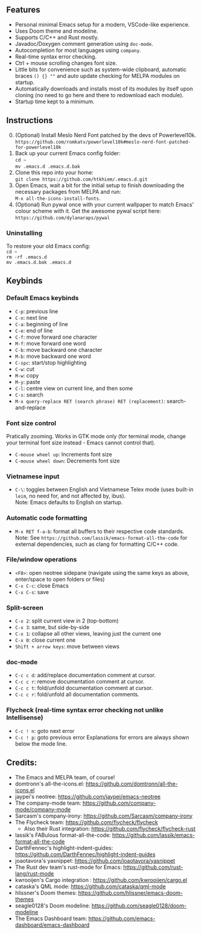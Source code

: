 ## Features
- Personal minimal Emacs setup for a modern, VSCode-like experience.
- Uses Doom theme and modeline.
- Supports C/C++ and Rust mostly.
- Javadoc/Doxygen comment generation using `doc-mode`.
- Autocompletion for most languages using `company`.
- Real-time syntax error checking.
- Ctrl + mouse scrolling changes font size.
- Little bits for convenience such as system-wide clipboard, automatic braces `() {} ""` and auto update checking for MELPA modules on startup.
- Automatically downloads and installs most of its modules by itself upon cloning (no need to go here and there to redownload each module).
- Startup time kept to a minimum.
## Instructions
0. (Optional) Install Meslo Nerd Font patched by the devs of Powerlevel10k.  
`https://github.com/romkatv/powerlevel10k#meslo-nerd-font-patched-for-powerlevel10k`
1. Back up your current Emacs config folder:  
`cd ~`  
`mv .emacs.d .emacs.d.bak`  
1. Clone this repo into your home:  
`git clone https://github.com/htkhiem/.emacs.d.git`
2. Open Emacs, wait a bit for the initial setup to finish downloading the necessary packages from MELPA and run:  
`M-x all-the-icons-install-fonts`.  
3. (Optional) Run pywal once with your current wallpaper to match Emacs' colour scheme with it. Get the awesome pywal script here:  
`https://github.com/dylanaraps/pywal`  
### Uninstalling
To restore your old Emacs config:  
`cd ~`  
`rm -rf .emacs.d`  
`mv .emacs.d.bak .emacs.d`  
## Keybinds
### Default Emacs keybinds
- `C-p`: previous line
- `C-n`: next line
- `C-a`: beginning of line
- `C-e`: end of line
- `C-f`: move forward one character
- `M-f`: move forward one word
- `C-b`: move backward one character
- `M-b`: move backward one word
- `C-spc`: start/stop highlighting
- `C-w`: cut
- `M-w`: copy
- `M-y`: paste
- `C-l`: centre view on current line, and then some
- `C-s`: search
- `M-x query-replace RET (search phrase) RET (replacement)`: search-and-replace

### Font size control
Pratically zooming. Works in GTK mode only (for terminal mode, change your terminal font size instead - Emacs cannot control that).  
- `C-mouse wheel up`: Increments font size
- `C-mouse wheel down`: Decrements font size

### Vietnamese input
- `C-\`: toggles between English and Vietnamese Telex mode (uses built-in `leim`, no need for, and not affected by, ibus).  
Note: Emacs defaults to English on startup.

### Automatic code formatting
- `M-x RET f-a-b`: format all buffers to their respective code standards.  
Note: See `https://github.com/lassik/emacs-format-all-the-code` for external dependencies, such as clang for formatting C/C++ code.

### File/window operations
- `<F8>`: open neotree sidepane (navigate using the same keys as above, enter/space to open folders or files)
- `C-x C-c`: close Emacs
- `C-x C-s`: save

### Split-screen
- `C-x 2`: split current view in 2 (top-bottom)
- `C-x 3`: same, but side-by-side
- `C-x 1`: collapse all other views, leaving just the current one
- `C-x 0`: close current one
- `Shift + arrow keys`: move between views

### doc-mode
- `C-c c d`: add/replace documentation comment at cursor.
- `C-c c r`: remove documentation comment at cursor.
- `C-c c t`: fold/unfold documentation comment at cursor.
- `C-c c r`: fold/unfold all documentation comments.

### Flycheck (real-time syntax error checking not unlike Intellisense)
- `C-c ! n`: goto next error
- `C-c ! p`: goto previous error
Explanations for errors are always shown below the mode line.

## Credits:
- The Emacs and MELPA team, of course!
- domtronn's all-the-icons.el: <https://github.com/domtronn/all-the-icons.el>
- jaypei's neotree: <https://github.com/jaypei/emacs-neotree>
- The company-mode team: <https://github.com/company-mode/company-mode>
- Sarcasm's company-irony: <https://github.com/Sarcasm/company-irony>
- The Flycheck team: <https://github.com/flycheck/flycheck>
  - Also their Rust integration: <https://github.com/flycheck/flycheck-rust>
- lassik's FABulous format-all-the-code: <https://github.com/lassik/emacs-format-all-the-code>
- DarthFennec's highlight-indent-guides: <https://github.com/DarthFennec/highlight-indent-guides>
- joaotavora's yasnippet: <https://github.com/joaotavora/yasnippet>
- The Rust dev team's rust-mode for Emacs: <https://github.com/rust-lang/rust-mode>
- kwrooijen's Cargo integration : <https://github.com/kwrooijen/cargo.el>
- cataska's QML mode: <https://github.com/cataska/qml-mode>
- hlissner's Doom themes: <https://github.com/hlissner/emacs-doom-themes>
- seagle0128's Doom modeline: <https://github.com/seagle0128/doom-modeline>
- The Emacs Dashboard team: <https://github.com/emacs-dashboard/emacs-dashboard> 



